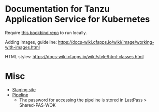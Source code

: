 # Documentation for Tanzu Application Service for Kubernetes

Require [this bookbind repo](https://github.com/pivotal-cf/docs-book-tas-kubernetes) to run locally.

Adding Images, guideline: https://docs-wiki.cfapps.io/wiki/image/working-with-images.html

HTML styles: https://docs-wiki.cfapps.io/wiki/style/html-classes.html

# Misc

- [Staging site](http://docs-pcf-staging.cfapps.io/tas-kubernetes/0-1/index.html)
- [Pipeline](https://concourse.run.pivotal.io/teams/cf-docs/pipelines/pas-kubernetes)
  - The password for accessing the pipeline is stored in LastPass > Shared-PAS-WOK
